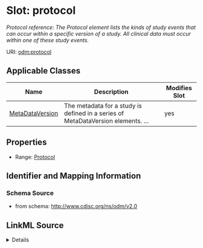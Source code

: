 # Slot: protocol


_Protocol reference: The Protocol element lists the kinds of study events that can occur within a specific version of a study. All clinical data must occur within one of these study events._



URI: [odm:protocol](http://www.cdisc.org/ns/odm/v2.0/protocol)



<!-- no inheritance hierarchy -->




## Applicable Classes

| Name | Description | Modifies Slot |
| --- | --- | --- |
[MetaDataVersion](MetaDataVersion.md) | The metadata for a study is defined in a series of MetaDataVersion elements. ... |  yes  |







## Properties

* Range: [Protocol](Protocol.md)





## Identifier and Mapping Information







### Schema Source


* from schema: http://www.cdisc.org/ns/odm/v2.0




## LinkML Source

<details>
```yaml
name: protocol
description: 'Protocol reference: The Protocol element lists the kinds of study events
  that can occur within a specific version of a study. All clinical data must occur
  within one of these study events.'
from_schema: http://www.cdisc.org/ns/odm/v2.0
rank: 1000
identifier: false
alias: protocol
domain_of:
- MetaDataVersion
range: Protocol

```
</details>